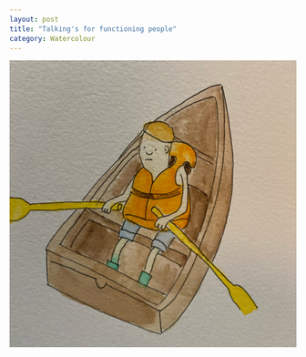 ```yaml
---
layout: post
title: "Talking's for functioning people"
category: Watercolour
---
```


![Talking's for functioning people](/images/up/art/watercolour/carlbarker.jpeg)